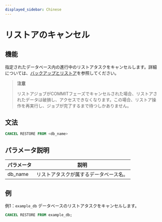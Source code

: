 ```yaml
---
displayed_sidebar: Chinese
---
```


# リストアのキャンセル

## 機能

指定されたデータベース内の進行中のリストアタスクをキャンセルします。詳細については、[バックアップとリストア](../../../administration/Backup_and_restore.md)を参照してください。

> **注意**
>
> リストアジョブがCOMMITフェーズでキャンセルされた場合、リストアされたデータは破損し、アクセスできなくなります。この場合、リストア操作を再実行し、ジョブが完了するまで待つしかありません。

## 文法

```SQL
CANCEL RESTORE FROM <db_name>
```

## パラメータ説明

| **パラメータ** | **説明**               |
| -------------- | ---------------------- |
| db_name        | リストアタスクが属するデータベース名。 |

## 例

例1：`example_db` データベースのリストアタスクをキャンセルします。

```SQL
CANCEL RESTORE FROM example_db;
```
